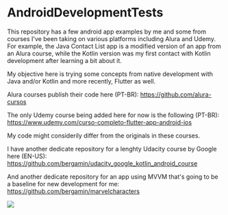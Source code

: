 # AndroidDevelopmentTests

This repository has a few android app examples by me and some from courses I've been taking on various platforms including Alura and Udemy. For example, the Java Contact List app is a modified version of an app from an Alura course, while the Kotlin version was my first contact with Kotlin development after learning a bit about it.

My objective here is trying some concepts from native development with Java and/or Kotlin and more recently, Flutter as well.

Alura courses publish their code here (PT-BR): https://github.com/alura-cursos

The only Udemy course being added here for now is the following (PT-BR):
https://www.udemy.com/curso-completo-flutter-app-android-ios

My code might considerily differ from the originals in these courses.

I have another dedicate repository for a lenghty Udacity course by Google here (EN-US): https://github.com/bergamin/udacity_google_kotlin_android_course

And another dedicate repository for an app using MVVM that's going to be a baseline for new development for me:
https://github.com/bergamin/marvelcharacters

![](https://lh3.googleusercontent.com/f8HaHHGrD462o7rVLEE9fuipPBsjEN6d5mt-gSkzwhvhXFcAdaq-ig1sh-bFfRL_ySXUrIXvAT4fQYVCzffSt4QyP1W0uhdc71AV9WfFsmX8fl7EHUGeBC6cr_KwTtaok-S8jP0xNuCY8OYw3XdBpaWdUVdMvr0WgRYjaVZXh6JewspMKgEMxMTF7R1sQwKUPUyYMigkisV02CvljNp3o0mQJOLVXe3dvpA2JYH_Ti3SkHTD2u2T7vZE7eNEZs0oS99DTpAoNFp4P8pt9mQ7hoC_YecLBHARCJtF4cTLTrfHeLl8OcSq50FdapprE0I5tyeSeV83Q7GDxSvC7-lBvbf09d4VAoC2V0wVVc7H13bhf2swgSAnaiYST-BwbVB_mwcl5DrAhTeSEJ4CRa5WQiMDDCXuxedUtl7LpFsemUqy6yhWLRjM9K3lCohsp6h9lGe2hWwQM9mFIYdVLC05ZV1DgYcwK2J4giH9J5K_W-j8-zHjAc14P5sYhwsrKSIOzzDen9XwuJecelD2JltUf-ivNP4YlmBZHOwRoJ62GMjQauKS52gLYqYUbF8MdnEjKrqzxlGFkdjHNXA6JyXeWGKmYhE4ZibMuHUgUmchawYjdvx19uHHPCcRbx8nriOi_L411hKFyEYkp4tu2aApsa6f6xeAE_bs2V46rfIoxxGeLN9l-OXtdps=w350-h740-no)
